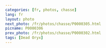 ```yaml
---
categories: [fr, photos, chasse]
lang: fr
layout: photo
next_photo: /fr/photos/chasse/P0000305.html
picname: P0000306
prev_photo: /fr/photos/chasse/P0000302.html
tags: [Dead Oryx]
---
```

